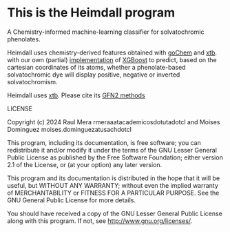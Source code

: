 # This is the Heimdall program

A Chemistry-informed machine-learning classifier for solvatochromic phenolates.

Heimdall uses chemistry-derived features obtained with [goChem](https://github.com/rmera/gochem) and [xtb](https://github.com/grimme-lab/xtb). with our own (partial) [implementation](https://github.com/rmera/boo) of [XGBoost](https://dl.acm.org/doi/10.1145/2939672.2939785) to predict, based on the cartesian coordinates of its atoms, whether a phenolate-based solvatochromic dye will display positive, negative or inverted solvatochromism.



Heimdall uses [xtb](https://github.com/grimme-lab/xtb). Please cite its [GFN2 methods](https://pubs.acs.org/doi/10.1021/acs.jctc.8b01176)


LICENSE

Copyright (c) 2024 
Raul Mera  rmeraaatacademicosdotutadotcl and
Moises Dominguez moises.dominguezatusachdotcl


This program, including its documentation, 
is free software; you can redistribute it and/or modify
it under the terms of the GNU Lesser General Public License as 
published by the Free Software Foundation; either version 2.1 of the 
License, or (at your option) any later version.
          
This program and its documentation is distributed in the hope that 
it will be useful, but WITHOUT ANY WARRANTY; without even the 
implied warranty of MERCHANTABILITY or FITNESS FOR A PARTICULAR 
PURPOSE.  See the GNU General Public License for more details.
                    
You should have received a copy of the GNU Lesser General 
Public License along with this program. If not, see 
<http://www.gnu.org/licenses/>. 

